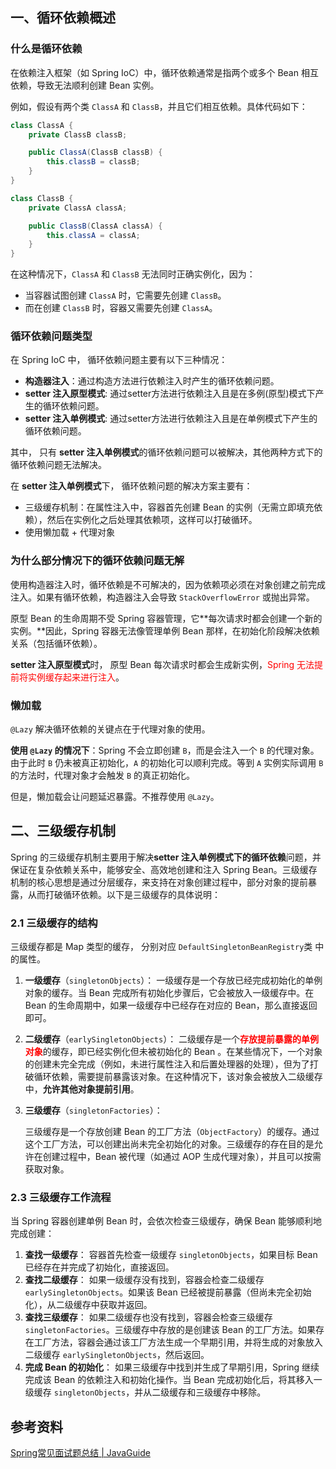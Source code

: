 ## 一、循环依赖概述

### 什么是循环依赖

在依赖注入框架（如 Spring IoC）中，循环依赖通常是指两个或多个 Bean 相互依赖，导致无法顺利创建 Bean 实例。

例如，假设有两个类 `ClassA` 和 `ClassB`，并且它们相互依赖。具体代码如下：

```java
class ClassA {
    private ClassB classB;

    public ClassA(ClassB classB) {
        this.classB = classB;
    }
}

class ClassB {
    private ClassA classA;

    public ClassB(ClassA classA) {
        this.classA = classA;
    }
}
```

在这种情况下，`ClassA` 和 `ClassB` 无法同时正确实例化，因为：

- 当容器试图创建 `ClassA` 时，它需要先创建 `ClassB`。
- 而在创建 `ClassB` 时，容器又需要先创建 `ClassA`。





### 循环依赖问题类型

在 Spring IoC 中， 循环依赖问题主要有以下三种情况：

* **构造器注入**：通过构造方法进行依赖注入时产生的循环依赖问题。
* **setter 注入原型模式**: 通过setter方法进行依赖注入且是在多例(原型)模式下产生的循环依赖问题。
* **setter 注入单例模式**: 通过setter方法进行依赖注入且是在单例模式下产生的循环依赖问题。

其中， 只有 **setter 注入单例模式**的循环依赖问题可以被解决，其他两种方式下的循环依赖问题无法解决。

在 **setter 注入单例模式**下， 循环依赖问题的解决方案主要有：

- 三级缓存机制：在属性注入中，容器首先创建 Bean 的实例（无需立即填充依赖），然后在实例化之后处理其依赖项，这样可以打破循环。
- 使用懒加载 + 代理对象



### 为什么部分情况下的循环依赖问题无解

使用构造器注入时，循环依赖是不可解决的，因为依赖项必须在对象创建之前完成注入。如果有循环依赖，构造器注入会导致 `StackOverflowError` 或抛出异常。



原型 Bean 的生命周期不受 Spring 容器管理，它**每次请求时都会创建一个新的实例。**因此，Spring 容器无法像管理单例 Bean 那样，在初始化阶段解决依赖关系（包括循环依赖）。

**setter 注入原型模式**时， 原型 Bean 每次请求时都会生成新实例，<font color="red">Spring 无法提前将实例缓存起来进行注入</font>。







### 懒加载

`@Lazy` 解决循环依赖的关键点在于代理对象的使用。

**使用 `@Lazy` 的情况下**：Spring 不会立即创建 `B`，而是会注入一个 `B` 的代理对象。由于此时 `B` 仍未被真正初始化，`A` 的初始化可以顺利完成。等到 `A` 实例实际调用 `B` 的方法时，代理对象才会触发 `B` 的真正初始化。



但是，懒加载会让问题延迟暴露。不推荐使用 `@Lazy`。



## 二、三级缓存机制

Spring 的三级缓存机制主要用于解决**setter 注入单例模式下的循环依赖**问题，并保证在复杂依赖关系中，能够安全、高效地创建和注入 Spring Bean。三级缓存机制的核心思想是通过分层缓存，来支持在对象创建过程中，部分对象的提前暴露，从而打破循环依赖。以下是三级缓存的具体说明：



### 2.1 三级缓存的结构

三级缓存都是 Map 类型的缓存， 分别对应 `DefaultSingletonBeanRegistry`类 中的属性。

1. **一级缓存**（`singletonObjects`）：
   一级缓存是一个存放已经完成初始化的单例对象的缓存。当 Bean 完成所有初始化步骤后，它会被放入一级缓存中。在 Bean 的生命周期中，如果一级缓存中已经存在对应的 Bean，那么直接返回即可。
2. **二级缓存**（`earlySingletonObjects`）：
   二级缓存是一个<font color="red">**存放提前暴露的单例对象**</font>的缓存，即已经实例化但未被初始化的 Bean 。在某些情况下，一个对象的创建未完全完成（例如，未进行属性注入和后置处理器的处理），但为了打破循环依赖，需要提前暴露该对象。在这种情况下，该对象会被放入二级缓存中，**允许其他对象提前引用**。

3. **三级缓存**（`singletonFactories`）：

   三级缓存是一个存放创建 Bean 的工厂方法（`ObjectFactory`）的缓存。通过这个工厂方法，可以创建出尚未完全初始化的对象。三级缓存的存在目的是允许在创建过程中，Bean 被代理（如通过 AOP 生成代理对象），并且可以按需获取对象。

   



### 2.3 三级缓存工作流程

当 Spring 容器创建单例 Bean 时，会依次检查三级缓存，确保 Bean 能够顺利地完成创建：

1. **查找一级缓存**：
   容器首先检查一级缓存 `singletonObjects`，如果目标 Bean 已经存在并完成了初始化，直接返回。
2. **查找二级缓存**：
   如果一级缓存没有找到，容器会检查二级缓存 `earlySingletonObjects`。如果该 Bean 已经被提前暴露（但尚未完全初始化），从二级缓存中获取并返回。
3. **查找三级缓存**：
   如果二级缓存也没有找到，容器会检查三级缓存 `singletonFactories`。三级缓存中存放的是创建该 Bean 的工厂方法。如果存在工厂方法，容器会通过该工厂方法生成一个早期引用，并将生成的对象放入二级缓存 `earlySingletonObjects`，然后返回。
4. **完成 Bean 的初始化**：
   如果三级缓存中找到并生成了早期引用，Spring 继续完成该 Bean 的依赖注入和初始化操作。当 Bean 完成初始化后，将其移入一级缓存 `singletonObjects`，并从二级缓存和三级缓存中移除。











## 参考资料

[Spring常见面试题总结 | JavaGuide](https://javaguide.cn/system-design/framework/spring/spring-knowledge-and-questions-summary.html#spring-的循环依赖)

